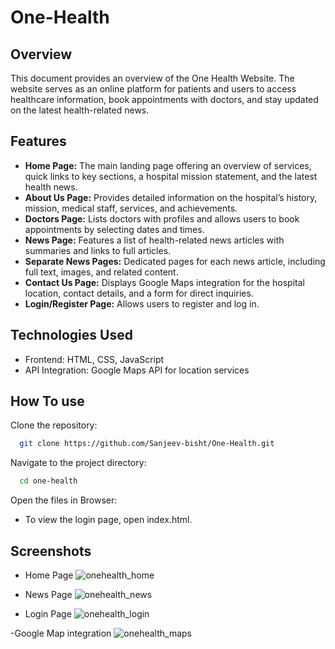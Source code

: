 
# One-Health

## Overview
This document provides an overview of the One Health Website. The website serves as an online platform for patients and users to access healthcare information, book appointments with doctors, and stay updated on the latest health-related news.

## Features
- **Home Page:** The main landing page offering an overview of services, quick links to key sections, a hospital mission statement, and the latest health news.
- **About Us Page:** Provides detailed information on the hospital’s history, mission, medical staff, services, and achievements.
- **Doctors Page:** Lists doctors with profiles and allows users to book appointments by selecting dates and times.
- **News Page:** Features a list of health-related news articles with summaries and links to full articles.
- **Separate News Pages:** Dedicated pages for each news article, including full text, images, and related content.
- **Contact Us Page:** Displays Google Maps integration for the hospital location, contact details, and a form for direct inquiries.
- **Login/Register Page:** Allows users to register and log in.

## Technologies Used
- Frontend: HTML, CSS, JavaScript
- API Integration: Google Maps API for location services

## How To use 

Clone the repository: 

```bash
  git clone https://github.com/Sanjeev-bisht/One-Health.git
```

Navigate to the project directory: 
```bash
  cd one-health
```
Open the files in Browser:
- To view the login page, open index.html.

## Screenshots

- Home Page 
![onehealth_home](https://github.com/user-attachments/assets/e2f19c11-e6ab-447a-ae65-b6b6e039632b)

- News Page 
![onehealth_news](https://github.com/user-attachments/assets/cc199202-d8c5-44f9-9d2b-8149890b749f)

- Login Page 
![onehealth_login](https://github.com/user-attachments/assets/3872632b-2548-4a89-995a-eab8a4339fa7)

-Google Map integration
![onehealth_maps](https://github.com/user-attachments/assets/a7192522-7e04-4a70-9885-fa74285002ba)











